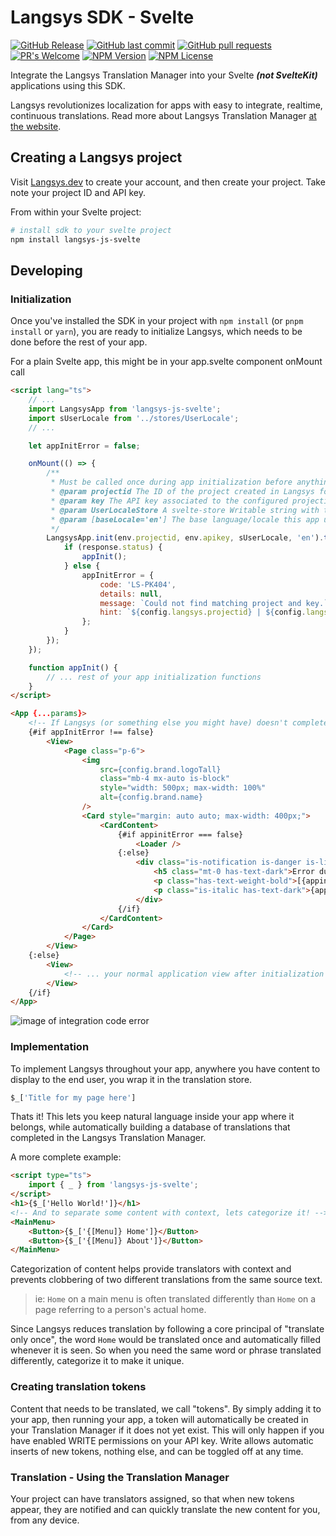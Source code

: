 # Langsys SDK - Svelte
[![GitHub Release](https://img.shields.io/github/release/langsys/langsys-js-svelte.svg?style=flat)]()
[![GitHub last commit](https://img.shields.io/github/last-commit/langsys/langsys-js-svelte.svg?style=flat)]()
[![GitHub pull requests](https://img.shields.io/github/issues-pr/cdnjs/cdnjs.svg?style=flat)]()
[![PR's Welcome](https://img.shields.io/badge/PRs-welcome-brightgreen.svg?style=flat)](http://makeapullrequest.com)
[![NPM Version](https://img.shields.io/npm/v/npm.svg?style=flat)]()
[![NPM License](https://img.shields.io/npm/l/all-contributors.svg?style=flat)](https://github.com/langsys/langsys-js-svelte/blob/master/LICENSE)


Integrate the Langsys Translation Manager into your Svelte ***(not SvelteKit)*** applications using this SDK.

Langsys revolutionizes localization for apps with easy to integrate, realtime, continuous translations. Read more about Langsys Translation Manager [at the website](https://Langsys.dev/).


## Creating a Langsys project

Visit [Langsys.dev](https://Langsys.dev/) to create your account, and then create your project. Take note your project ID and API key.

From within your Svelte project:

```bash
# install sdk to your svelte project
npm install langsys-js-svelte
```

## Developing

### Initialization
Once you've installed the SDK in your project with `npm install` (or `pnpm install` or `yarn`), you are ready to initialize Langsys, which needs to be done before the rest of your app.

For a plain Svelte app, this might be in your app.svelte component onMount call

```html
<script lang="ts">
    // ...
    import LangsysApp from 'langsys-js-svelte';
    import sUserLocale from '../stores/UserLocale';
    // ...

    let appInitError = false;

    onMount(() => {
        /**
         * Must be called once during app initialization before anything else!
         * @param projectid The ID of the project created in Langsys for this app
         * @param key The API key associated to the configured projectid
         * @param UserLocaleStore A svelte-store Writable string with the user-selected locale
         * @param [baseLocale='en'] The base language/locale this app uses. ie: what language is put into the code?
         */
        LangsysApp.init(env.projectid, env.apikey, sUserLocale, 'en').then((response) => {
            if (response.status) {
                appInit();
            } else {
                appInitError = {
                    code: 'LS-PK404',
                    details: null,
                    message: `Could not find matching project and key.`,
                    hint: `${config.langsys.projectid} | ${config.langsys.key.substring(0, 10)}{...}`,
                };
            }
        });
    });

    function appInit() {
        // ... rest of your app initialization functions
    }
</script>

<App {...params}>
    <!-- If Langsys (or something else you might have) doesn't complete, it fills out the appInitError and this displays, example code styled by Bulma classes -->
    {#if appInitError !== false}
        <View>
            <Page class="p-6">
                <img
                    src={config.brand.logoTall}
                    class="mb-4 mx-auto is-block"
                    style="width: 500px; max-width: 100%"
                    alt={config.brand.name}
                />
                <Card style="margin: auto auto; max-width: 400px;">
                    <CardContent>
                        {#if appinitError === false}
                            <Loader />
                        {:else}
                            <div class="is-notification is-danger is-light">
                                <h5 class="mt-0 has-text-dark">Error during app init</h5>
                                <p class="has-text-weight-bold">[{appinitError.code}] {appinitError.message}</p>
                                <p class="is-italic has-text-dark">{appinitError.hint}</p>
                            </div>
                        {/if}
                    </CardContent>
                </Card>
            </Page>
        </View>
    {:else}
        <View>
            <!-- ... your normal application view after initialization succeeds ... -->
        </View>
    {/if}
</App>
```
![image of integration code error](https://p-GKFQz2n.b2.n0.cdn.getcloudapp.com/items/9ZuymoAe/c1b84ac3-f07c-4539-bd84-24467d53caf6.jpg?v=b97a8771f23d926be947256ad8678d82)

### Implementation

To implement Langsys throughout your app, anywhere you have content to display to the end user, you wrap it in the translation store.

```js
$_['Title for my page here']
```

Thats it! This lets you keep natural language inside your app where it belongs, while automatically building a database of translations that completed in the Langsys Translation Manager.

A more complete example:

```html
<script type="ts">
    import { _ } from 'langsys-js-svelte';
</script>
<h1>{$_['Hello World!']}</h1>
<!-- And to separate some content with context, lets categorize it! -->
<MainMenu>
    <Button>{$_['{[Menu]} Home']}</Button>
    <Button>{$_['{[Menu]} About']}</Button>
</MainMenu>
```

Categorization of content helps provide translators with context and prevents clobbering of two different translations from the same source text.

> ie:  `Home` on a main menu is often translated differently than `Home` on a page referring to a person's actual home.

Since Langsys reduces translation by following a core principal of "translate only once", the word `Home` would be translated once and automatically filled whenever it is seen. So when you need the same word or phrase translated differently, categorize it to make it unique.

### Creating translation tokens

Content that needs to be translated, we call "tokens". By simply adding it to your app, then running your app, a token will automatically be created in your Translation Manager if it does not yet exist. This will only happen if you have enabled WRITE permissions on your API key.  Write allows automatic inserts of new tokens, nothing else, and can be toggled off at any time.

### Translation - Using the Translation Manager
Your project can have translators assigned, so that when new tokens appear, they are notified and can quickly translate the new content for you, from any device.
